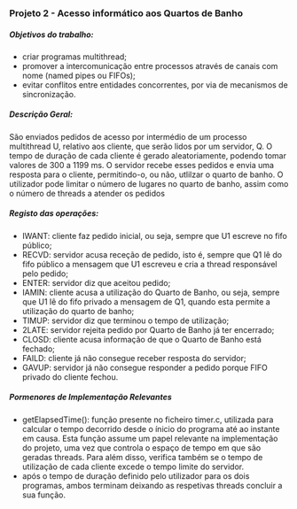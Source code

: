 ### Projeto 2 - Acesso informático aos Quartos de Banho
##### Objetivos do trabalho:

 - criar programas multithread;
 - promover a intercomunicação entre processos através de canais com nome (named pipes ou FIFOs);
 - evitar conflitos entre entidades concorrentes, por via de mecanismos de sincronização.

##### Descrição Geral:
São enviados pedidos de acesso por intermédio de um processo multithread U, relativo aos cliente, que serão lidos por um servidor, Q. O tempo de duração de cada cliente é gerado aleatoriamente, podendo tomar valores de 300 a 1199 ms. O servidor recebe esses pedidos e envia uma resposta para o cliente, permitindo-o, ou não, utlilzar o quarto de banho. O utilizador pode limitar o número de lugares no quarto de banho, assim como o número de threads a atender os pedidos

##### Registo das operações:

 - IWANT: cliente faz pedido inicial, ou seja, sempre que U1 escreve no fifo público;
 - RECVD: servidor acusa receção de pedido, isto é, sempre que Q1 lê do fifo público a mensagem que U1 escreveu e cria a thread responsável pelo pedido;
 - ENTER: servidor diz que aceitou pedido;
 - IAMIN: cliente acusa a utilização do Quarto de Banho, ou seja, sempre que U1 lê do fifo privado a mensagem de Q1, quando esta permite a utilização do quarto de banho;
 - TIMUP: servidor diz que terminou o tempo de utilização;
 - 2LATE: servidor rejeita pedido por Quarto de Banho já ter encerrado;
 - CLOSD: cliente acusa informação de que o Quarto de Banho está fechado;
 - FAILD: cliente já não consegue receber resposta do servidor;
 - GAVUP: servidor já não consegue responder a pedido porque FIFO privado do cliente fechou.


##### Pormenores de Implementação Relevantes

 - getElapsedTime(): função presente no ficheiro timer.c, utilizada para calcular o tempo decorrido desde o ínicio do programa até ao instante em causa. Esta função assume um papel relevante na implementação do projeto, uma vez que controla o espaço de tempo em que são geradas threads. Para além disso, verifica também se o tempo de utilização de cada cliente excede o tempo limite do servidor.
 - após o tempo de duração definido pelo utilizador para os dois programas, ambos terminam deixando as respetivas threads concluir a sua função.
